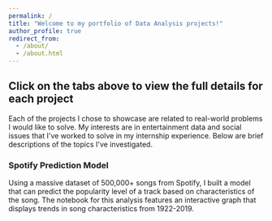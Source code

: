 ```yaml
---
permalink: /
title: "Welcome to my portfolio of Data Analysis projects!"
author_profile: true
redirect_from: 
  - /about/
  - /about.html
---
```


## Click on the tabs above to view the full details for each project ## 


Each of the projects I chose to showcase are related to real-world problems I would like to solve. My interests are in entertainment data and social issues that I've worked to solve in my internship experience. Below are brief descriptions of the topics I've investigated.


### Spotify Prediction Model ###

Using a massive dataset of 500,000+ songs from Spotify, I built a model that can predict the popularity level of a track based on characteristics of the song. The notebook for this analysis features an interactive graph that displays trends in song characteristics from 1922-2019.
